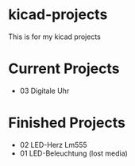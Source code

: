 # kicad-projects
This is for my kicad projects

# Current Projects
- 03 Digitale Uhr
# Finished Projects
+ 02 LED-Herz Lm555
+ 01 LED-Beleuchtung (lost media)
